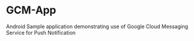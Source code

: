 # GCM-App
Android Sample application demonstrating use of Google Cloud Messaging Service for Push Notification
